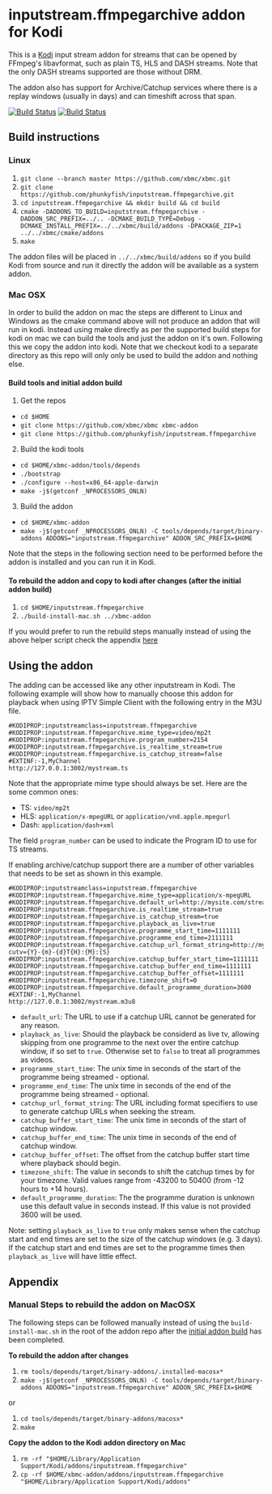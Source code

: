 # inputstream.ffmpegarchive addon for Kodi

This is a [Kodi](http://kodi.tv) input stream addon for streams that can be opened by FFmpeg's libavformat, such as plain TS, HLS and DASH streams. Note that the only DASH streams supported are those without DRM.

The addon also has support for Archive/Catchup services where there is a replay windows (usually in days) and can timeshift across that span.

[![Build Status](https://travis-ci.org/xbmc/inputstream.ffmpegarchive.svg?branch=master)](https://travis-ci.org/xbmc/inputstream.ffmpegarchive)
[![Build Status](https://ci.appveyor.com/api/projects/status/github/xbmc/inputstream.ffmpegarchive?svg=true)](https://ci.appveyor.com/project/xbmc/inputstream-ffmpegarchive)

## Build instructions

### Linux

1. `git clone --branch master https://github.com/xbmc/xbmc.git`
2. `git clone https://github.com/phunkyfish/inputstream.ffmpegarchive.git`
3. `cd inputstream.ffmpegarchive && mkdir build && cd build`
4. `cmake -DADDONS_TO_BUILD=inputstream.ffmpegarchive -DADDON_SRC_PREFIX=../.. -DCMAKE_BUILD_TYPE=Debug -DCMAKE_INSTALL_PREFIX=../../xbmc/build/addons -DPACKAGE_ZIP=1 ../../xbmc/cmake/addons`
5. `make`

The addon files will be placed in `../../xbmc/build/addons` so if you build Kodi from source and run it directly the addon will be available as a system addon.

### Mac OSX

In order to build the addon on mac the steps are different to Linux and Windows as the cmake command above will not produce an addon that will run in kodi. Instead using make directly as per the supported build steps for kodi on mac we can build the tools and just the addon on it's own. Following this we copy the addon into kodi. Note that we checkout kodi to a separate directory as this repo will only only be used to build the addon and nothing else.

#### Build tools and initial addon build

1. Get the repos
 * `cd $HOME`
 * `git clone https://github.com/xbmc/xbmc xbmc-addon`
 * `git clone https://github.com/phunkyfish/inputstream.ffmpegarchive`
2. Build the kodi tools
 * `cd $HOME/xbmc-addon/tools/depends`
 * `./bootstrap`
 * `./configure --host=x86_64-apple-darwin`
 * `make -j$(getconf _NPROCESSORS_ONLN)`
3. Build the addon
 * `cd $HOME/xbmc-addon`
 * `make -j$(getconf _NPROCESSORS_ONLN) -C tools/depends/target/binary-addons ADDONS="inputstream.ffmpegarchive" ADDON_SRC_PREFIX=$HOME`

Note that the steps in the following section need to be performed before the addon is installed and you can run it in Kodi.

#### To rebuild the addon and copy to kodi after changes (after the initial addon build)

1. `cd $HOME/inputstream.ffmpegarchive`
2. `./build-install-mac.sh ../xbmc-addon`

If you would prefer to run the rebuild steps manually instead of using the above helper script check the appendix [here](#manual-steps-to-rebuild-the-addon-on-macosx)

## Using the addon

The adding can be accessed like any other inputstream in Kodi. The following example will show how to manually choose this addon for playback when using IPTV Simple Client with the following entry in the M3U file.

```
#KODIPROP:inputstreamclass=inputstream.ffmpegarchive
#KODIPROP:inputstream.ffmpegarchive.mime_type=video/mp2t
#KODIPROP:inputstream.ffmpegarchive.program_number=2154
#KODIPROP:inputstream.ffmpegarchive.is_realtime_stream=true
#KODIPROP:inputstream.ffmpegarchive.is_catchup_stream=false
#EXTINF:-1,MyChannel
http://127.0.0.1:3002/mystream.ts
```

Note that the appropriate mime type should always be set. Here are the some common ones:
- TS: `video/mp2t`
- HLS: `application/x-mpegURL` or `application/vnd.apple.mpegurl`
- Dash: `application/dash+xml`

The field `program_number` can be used to indicate the Program ID to use for TS streams.

If enabling archive/catchup support there are a number of other variables that needs to be set as shown in this example.

```
#KODIPROP:inputstreamclass=inputstream.ffmpegarchive
#KODIPROP:inputstream.ffmpegarchive.mime_type=application/x-mpegURL
#KODIPROP:inputstream.ffmpegarchive.default_url=http://mysite.com/streamX
#KODIPROP:inputstream.ffmpegarchive.is_realtime_stream=true
#KODIPROP:inputstream.ffmpegarchive.is_catchup_stream=true
#KODIPROP:inputstream.ffmpegarchive.playback_as_live=true
#KODIPROP:inputstream.ffmpegarchive.programme_start_time=1111111
#KODIPROP:inputstream.ffmpegarchive.programme_end_time=2111111
#KODIPROP:inputstream.ffmpegarchive.catchup_url_format_string=http://mysite.com/streamX?cutv={Y}-{m}-{d}T{H}:{M}:{S}
#KODIPROP:inputstream.ffmpegarchive.catchup_buffer_start_time=1111111
#KODIPROP:inputstream.ffmpegarchive.catchup_buffer_end_time=1111111
#KODIPROP:inputstream.ffmpegarchive.catchup_buffer_offset=1111111
#KODIPROP:inputstream.ffmpegarchive.timezone_shift=0
#KODIPROP:inputstream.ffmpegarchive.default_programme_duration=3600
#EXTINF:-1,MyChannel
http://127.0.0.1:3002/mystream.m3u8
```

- `default_url`: The URL to use if a catchup URL cannot be generated for any reason.
- `playback_as_live`: Should the playback be considerd as live tv, allowing skipping from one programme to the next over the entire catchup window, if so set to `true`. Otherwise set to `false` to treat all programmes as videos.
- `programme_start_time`: The unix time in seconds of the start of the programme being streamed - optional.
- `programme_end_time`: The unix time in seconds of the end of the programme being streamed - optional.
- `catchup_url_format_string`: The URL including format specifiers to use to generate catchup URLs when seeking the stream.
- `catchup_buffer_start_time`: The unix time in seconds of the start of catchup window.
- `catchup_buffer_end_time`: The unix time in seconds of the end of catchup window.
- `catchup_buffer_offset`: The offset from the catchup buffer start time where playback should begin.
- `timezone_shift`: The value in seconds to shift the catchup times by for your timezone. Valid values range from -43200 to 50400 (from -12 hours to +14 hours).
- `default_programme_duration`: The the programme duration is unknown use this default value in seconds instead. If this value is not provided 3600 will be used.

Note: setting `playback_as_live` to `true` only makes sense when the catchup start and end times are set to the size of the catchup windows (e.g. 3 days). If the catchup start and end times are set to the programme times then `playback_as_live` will have little effect.

## Appendix

### Manual Steps to rebuild the addon on MacOSX

The following steps can be followed manually instead of using the `build-install-mac.sh` in the root of the addon repo after the [initial addon build](#build-tools-and-initial-addon-build) has been completed.

**To rebuild the addon after changes**

1. `rm tools/depends/target/binary-addons/.installed-macosx*`
2. `make -j$(getconf _NPROCESSORS_ONLN) -C tools/depends/target/binary-addons ADDONS="inputstream.ffmpegarchive" ADDON_SRC_PREFIX=$HOME`

or

1. `cd tools/depends/target/binary-addons/macosx*`
2. `make`

**Copy the addon to the Kodi addon directory on Mac**

1. `rm -rf "$HOME/Library/Application Support/Kodi/addons/inputstream.ffmpegarchive"`
2. `cp -rf $HOME/xbmc-addon/addons/inputstream.ffmpegarchive "$HOME/Library/Application Support/Kodi/addons"`